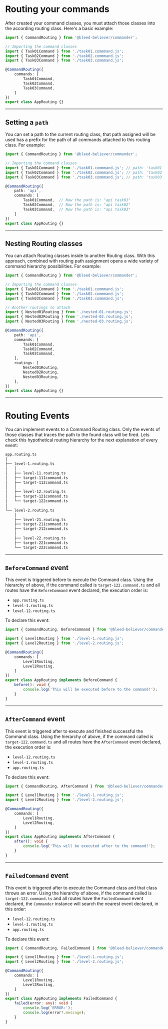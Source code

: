 # Routing your commands

After created your command classes, you must attach those classes into the according routing class. Here's a basic example:

```ts
import { CommandRouting } from '@bleed-believer/commander';

// Importing the command classes
import { Task01Command } from './task01.commmand.js';
import { Task02Command } from './task02.commmand.js';
import { Task03Command } from './task03.commmand.js';

@CommandRouting({
    commands: [
        Task01Command,
        Task02Command,
        Task03Command,
    ]
})
export class AppRouting {}
```

<hr />

## Setting a `path`

You can set a path to the current routing class, that path assigned will be used has a prefix for the path of all commands attached to this routing class. For example:

```ts
import { CommandRouting } from '@bleed-believer/commander';

// Importing the command classes
import { Task01Command } from './task01.commmand.js'; // path: 'task01'
import { Task02Command } from './task02.commmand.js'; // path: 'task02'
import { Task03Command } from './task03.commmand.js'; // path: 'task03'

@CommandRouting({
    path: 'api',
    commands: [
        Task01Command,  // Now the path is: "api task01"
        Task02Command,  // Now the path is: "api task02"
        Task03Command,  // Now the path is: "api task03"
    ]
})
export class AppRouting {}
```

<hr />

## Nesting Routing classes

You can attach Routing classes inside to another Routing class. With this approach, combined with routing path assignment opens a wide variety of command hierarchy possibilities. For example:

```ts
import { CommandRouting } from '@bleed-believer/commander';

// Importing the command classes
import { Task01Command } from './task01.commmand.js';
import { Task02Command } from './task02.commmand.js';
import { Task03Command } from './task03.commmand.js';

// Another routings to attach
import { Nested01Routing } from './nested-01.routing.js';
import { Nested02Routing } from './nested-02.routing.js';
import { Nested03Routing } from './nested-03.routing.js';

@CommandRouting({
    path: 'api',
    commands: [
        Task01Command,
        Task02Command,
        Task03Command,
    ],
    routings: [
        Nested01Routing,
        Nested02Routing,
        Nested03Routing,
    ],
})
export class AppRouting {}
```

<hr />

# Routing Events

You can implement events to a Command Routing class. Only the events of those classes that traces the path to the found class will be fired. Lets check this hypothetical routing hierarchy for the next explanation of every event:

```bash
app.routing.ts
│   
├── level-1.routing.ts
│   │   
│   ├── level-11.routing.ts
│   ├── target-111command.ts
│   ├── target-112command.ts
│   │   
│   ├── level-12.routing.ts
│   ├── target-121command.ts
│   └── target-122command.ts
│   
└── level-2.routing.ts
    │   
    ├── level-21.routing.ts
    ├── target-211command.ts
    ├── target-212command.ts
    │   
    ├── level-22.routing.ts
    ├── target-221command.ts
    └── target-222command.ts
```

<hr />

## `BeforeCommand` event

This event is triggered before to execute the Command class. Using the hierarchy of above, if the command called is `target-122.command.ts` and all routes have the `BeforeCommand` event declared, the execution order is:
- `app.routing.ts`
- `level-1.routing.ts`
- `level-12.routing.ts`

To declare this event:
```ts
import { CommandRouting, BeforeCommand } from '@bleed-believer/commander';

import { Level1Routing } from './level-1.routing.js';
import { Level2Routing } from './level-2.routing.js';

@CommandRouting({
    commands: [
        Level1Routing,
        Level2Routing,
    ]
})
export class AppRouting implements BeforeCommand {
    before(): void {
        console.log('This will be executed before to the command!');
    }
}
```

<hr />

## `AfterCommand` event

This event is triggered after to execute and finished successful the Command class. Using the hierarchy of above, if the command called is `target-122.command.ts` and all routes have the `AfterCommand` event declared, the execution order is:
- `level-12.routing.ts`
- `level-1.routing.ts`
- `app.routing.ts`

To declare this event:
```ts
import { CommandRouting, AfterCommand } from '@bleed-believer/commander';

import { Level1Routing } from './level-1.routing.js';
import { Level2Routing } from './level-2.routing.js';

@CommandRouting({
    commands: [
        Level1Routing,
        Level2Routing,
    ]
})
export class AppRouting implements AfterCommand {
    after(): void {
        console.log('This will be executed after to the command!');
    }
}
```

<hr />

## `FailedCommand` event

This event is triggered after to execute the Command class and that class throws an error. Using the hierarchy of above, if the command called is `target-122.command.ts` and all routes have the `FailedCommand` event declared, the `Commander` instance will search the nearest event declared, in this order:
- `level-12.routing.ts`
- `level-1.routing.ts`
- `app.routing.ts`

To declare this event:
```ts
import { CommandRouting, FailedCommand } from '@bleed-believer/commander';

import { Level1Routing } from './level-1.routing.js';
import { Level2Routing } from './level-2.routing.js';

@CommandRouting({
    commands: [
        Level1Routing,
        Level2Routing,
    ]
})
export class AppRouting implements FailedCommand {
    failed(error: any): void {
        console.log('ERROR:');
        console.log(error?.message);
    }
}
```